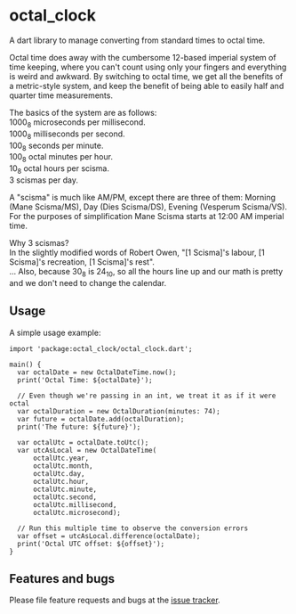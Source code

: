 # octal_clock

A dart library to manage converting from standard times to octal time.

Octal time does away with the cumbersome 12-based imperial system of time keeping, where you can't count using only your fingers and everything is weird and awkward.
By switching to octal time, we get all the benefits of a metric-style system, and keep the benefit of being able to easily half and quarter time measurements.

The basics of the system are as follows: \
1000<sub>8</sub> microseconds per millisecond. \
1000<sub>8</sub> milliseconds per second. \
100<sub>8</sub> seconds per minute. \
100<sub>8</sub> octal minutes per hour. \
10<sub>8</sub> octal hours per scisma. \
3 scismas per day.

A "scisma" is much like AM/PM, except there are three of them: Morning (Mane Scisma/MS), Day (Dies Scisma/DS), Evening (Vesperum Scisma/VS).
For the purposes of simplification Mane Scisma starts at 12:00 AM imperial time.

Why 3 scismas? \
In the slightly modified words of Robert Owen, "\[1 Scisma]'s labour, \[1 Scisma]'s recreation, \[1 Scisma]'s rest". \
... Also, because 30<sub>8</sub> is 24<sub>10</sub>, so all the hours line up and our math is pretty and we don't need to change the calendar.

## Usage

A simple usage example:

    import 'package:octal_clock/octal_clock.dart';
    
    main() {
      var octalDate = new OctalDateTime.now();
      print('Octal Time: ${octalDate}');
    
      // Even though we're passing in an int, we treat it as if it were octal
      var octalDuration = new OctalDuration(minutes: 74);
      var future = octalDate.add(octalDuration);
      print('The future: ${future}');
    
      var octalUtc = octalDate.toUtc();
      var utcAsLocal = new OctalDateTime(
          octalUtc.year,
          octalUtc.month,
          octalUtc.day,
          octalUtc.hour,
          octalUtc.minute,
          octalUtc.second,
          octalUtc.millisecond,
          octalUtc.microsecond);
    
      // Run this multiple time to observe the conversion errors
      var offset = utcAsLocal.difference(octalDate);
      print('Octal UTC offset: ${offset}');
    }

## Features and bugs

Please file feature requests and bugs at the [issue tracker][tracker].

[tracker]: https://github.com/killermonk/lib_octal_clock.dart/issues
